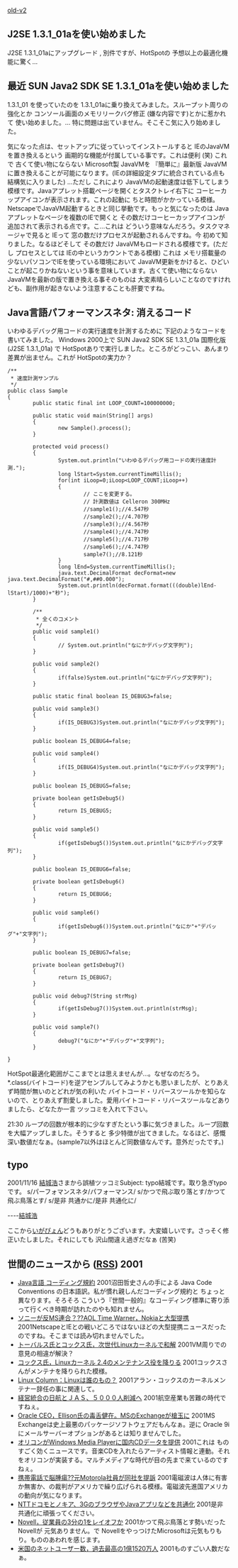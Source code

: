 [old-v2](ig011115-orig.html)

## J2SE 1.3.1_01aを使い始めました

J2SE 1.3.1_01aにアップグレード , 別件ですが、HotSpotの 予想以上の最適化機能に驚く…


## 最近 SUN Java2 SDK SE 1.3.1_01aを使い始めました

1.3.1_01 を使っていたのを 1.3.1_01aに乗り換えてみました。スループット周りの強化とか コンソール画面のメモリリークバグ修正 (嫌な内容です)とかに惹かれて 使い始めました。… 特に問題は出ていません。そこそこ気に入り始めました。

気になった点は、セットアップに従っていってインストールすると IEのJavaVMを置き換えるという 画期的な機能が付属している事です。これは便利 (笑) これで 古くて使い物にならない
Microsoft製 JavaVMを 『簡単に』最新版 JavaVMに置き換えることが可能になります。(IEの詳細設定タブに統合されている点も結構気に入りました) …ただし これにより JavaVMの起動速度は低下してしまう模様です。Javaアプレット搭載ページを開くとタスクトレイ右下に コーヒーカップアイコンが表示されます。これの起動に ちと時間がかかっている模様。NetscapeでJavaVM起動するときと同じ挙動です。もっと気になったのは Javaアプレットなページを複数のIEで開くと その数だけコーヒーカップアイコンが追加されて表示される点です。こ…これは どういう意味なんだろう。タスクマネージャで見ると
IEって 窓の数だけプロセスが起動されるんですね。今 初めて知りました。なるほどそして その数だけ JavaVMもロードされる模様です。(ただし プロセスとしては
IEの中というカウントである模様) これは メモリ搭載量の少ないパソコンでIEを使っている環境において
JavaVM更新をかけると、ひどいことが起こりかねないという事を意味しています。古くて使い物にならないJavaVMを最新の版で置き換える事そのものは 大変素晴らしいことなのですけれども、副作用が起きないよう注意することも肝要ですね。

## Java言語パフォーマンスネタ: 消えるコード

いわゆるデバッグ用コードの実行速度を計測するために 下記のようなコードを書いてみました。
Windows 2000上で SUN Java2 SDK SE 1.3.1_01a 国際化版 (J2SE 1.3.1_01a) で
HotSpotありで実行しました。ところがどっこい、あんまり差異が出ません。これが HotSpotの実力か？

```
/**
 * 速度計測サンプル
 */
public class Sample
{
        public static final int LOOP_COUNT=100000000;

        public static void main(String[] args)
        {
                new Sample().process();
        }

        protected void process()
        {
                System.out.println("いわゆるデバッグ用コードの実行速度計測.");
                long lStart=System.currentTimeMillis();
                for(int iLoop=0;iLoop<LOOP_COUNT;iLoop++)
                {
                        // ここを変更する。
                        // 計測数値は Celleron 300MHz
                        //sample1();//4.547秒
                        //sample2();//4.707秒
                        //sample3();//4.567秒
                        //sample4();//4.747秒
                        //sample5();//4.717秒
                        //sample6();//4.747秒
                        sample7();//8.121秒
                }
                long lEnd=System.currentTimeMillis();
                java.text.DecimalFormat decFormat=new java.text.DecimalFormat("#,##0.000");
                System.out.println(decFormat.format(((double)lEnd-lStart)/1000)+"秒");
        }

        /**
         * 全くのコメント
         */
        public void sample1()
        {
                // System.out.println("なにかデバッグ文字列");
        }

        public void sample2()
        {
                if(false)System.out.println("なにかデバッグ文字列");
        }

        public static final boolean IS_DEBUG3=false;

        public void sample3()
        {
                if(IS_DEBUG3)System.out.println("なにかデバッグ文字列");
        }

        public boolean IS_DEBUG4=false;

        public void sample4()
        {
                if(IS_DEBUG4)System.out.println("なにかデバッグ文字列");
        }

        public boolean IS_DEBUG5=false;

        private boolean getIsDebug5()
        {
                return IS_DEBUG5;
        }

        public void sample5()
        {
                if(getIsDebug5())System.out.println("なにかデバッグ文字列");
        }

        public boolean IS_DEBUG6=false;

        private boolean getIsDebug6()
        {
                return IS_DEBUG6;
        }

        public void sample6()
        {
                if(getIsDebug6())System.out.println("なにか"+"デバッグ"+"文字列");
        }

        public boolean IS_DEBUG7=false;

        private boolean getIsDebug7()
        {
                return IS_DEBUG7;
        }

        public void debug7(String strMsg)
        {
                if(getIsDebug7())System.out.println(strMsg);
        }

        public void sample7()
        {
                debug7("なにか"+"デバッグ"+"文字列");
        }

}
```


HotSpot最適化範囲がここまでとは思えませんが…。なぜなのだろう。
*.class(バイトコード)を逆アセンブルしてみようかとも思いましたが、とりあえず時間が無いのとどれが気の利いた バイトコード・リバースツールかを知らないので、とりあえず割愛しました。愛用バイトコード・リバースツールなどありましたら、どなたか一言 ツッコミを入れて下さい。

21:30 ループの回数が根本的に少なすぎたという事に気づきました。ループ回数を大幅アップしました。そうすると 多少特徴が出てきました。なるほど、感慨深い数値だなぁ。(sample7以外はほとんど同数値なんです。意外だったです。)

## typo

2001/11/16 [結城浩](http://www.hyuki.com/)さまから誤植ツッコミSubject: typo結城です。取り急ぎtypoです。
s/パーフォマンスネタ/パフォーマンス/
      s/かつで飛ぶ取り落とす/かつて飛ぶ鳥落とす/
      s/是非 共通かに/是非 共通化に/

----[結城浩](http://www.hyuki.com/)

ここから[いがぴょん](http://www.igapyon.jp/igapyon/diary/memo/memoigapyon.html)どうもありがとうございます。大変嬉しいです。さっそく修正いたしました。それにしても 沢山間違え過ぎだなぁ (苦笑)

## 世間のニュースから ([RSS](ig011115-news.xml)) 2001

* [Java言語 コーディング規約](http://www.tcct.zaq.ne.jp/ayato/programming/java/codeconv_jp/)  2001沼田哲史さんの手による Java Code Conventions の日本語訳。私が慣れ親しんだコーディング規約と ちょっと異なります。そろそろ こういう『世間一般的』なコーディング標準に寄り添って行くべき時期が訪れたのやも知れません。
* [ソニーが反MS連合？??AOL Time Warner，Nokiaと大型提携](http://www.zdnet.co.jp/news/0111/13/e_sony.html)  2001NetscapeとIEとの戦いどころではないほどの大型提携ニュースだったのですね。そこまでは読み切れませんでした。
* [トーバルス氏とコックス氏，次世代Linuxカーネルで和解](http://www.zdnet.co.jp/enterprise/0111/06/01110602.html)  2001VM周りでの意見の相違が解決？
* [コックス氏，Linuxカーネル 2.4のメンテナンス役を降りる](http://www.zdnet.co.jp/enterprise/0111/06/01110601.html)  2001コックスさんがメンテナを降りられた模様。
* [Linux Column：Linuxは誰のもの？](http://www.zdnet.co.jp/enterprise/0111/14/01111488.html)  2001アラン・コックスのカーネルメンテナー辞任の事に関連して。
* [経営統合の日航とＪＡＳ、５０００人削減へ](http://www.asahi.com/business/update/1115/001.html)  2001航空産業も苦難の時代ですねぇ。
* [Oracle CEO，Ellison氏の毒舌健在。MSのExchangeが槍玉に](http://www.zdnet.co.jp/news/0111/14/b_1113_01.html)  2001MS Exchangeは史上最悪のパッケージソフトウェアだもんなぁ。逆に Oracle 9iにメールサーバーオプションがあるとは知りませんでした。
* [オリコンがWindows Media Playerに国内CDデータを提供](http://www.zdnet.co.jp/news/bursts/0111/15/oricon.html)  2001これは ものすごく効くニュースです。音楽CDを入れたらアーティスト情報と連動。それをオリコンが実装する。マルチメディアな時代が目の先まで来ているのですねぇ。
* [携帯電話で脳腫瘍??元Motorola社員が同社を提訴](http://www.zdnet.co.jp/news/0111/15/b_1114_16.html)  2001電磁波は人体に有害か無害か、の裁判がアメリカで繰り広げられる模様。電磁波先進国アメリカの動向が気になります。
* [NTTドコモとノキア、3GのブラウザやJavaアプリなどを共通化](http://biztech.nikkeibp.co.jp/wcs/show/leaf?CID=onair/biztech/ex01/154709)  2001是非 共通化に頑張ってください。
* [Novell，従業員の3分の1をレイオフか](http://www.zdnet.co.jp/news/0111/15/b_1114_09.html)  2001かつて飛ぶ鳥落とす勢いだった Novellが 元気ありません。で NovellをやっつけたMicrosoftは元気もりもり。もののあわれを感じます。
* [米国のネットユーザー数，過去最高の1億1520万人](http://www.zdnet.co.jp/news/0111/15/b_1114_07.html)  2001ものすごい人数だなぁ。